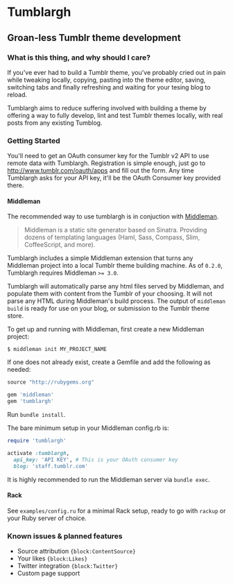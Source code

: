 # Tumblargh
## Groan-less Tumblr theme development

### What is this thing, and why should I care?

If you've ever had to build a Tumblr theme, you've probably cried out in pain 
while tweaking locally, copying, pasting into the theme editor, saving, switching
tabs and finally refreshing and waiting for your tesing blog to reload.

Tumblargh aims to reduce suffering involved with building a theme by offering 
a way to fully develop, lint and test Tumblr themes locally, with real posts 
from any existing Tumblog.

### Getting Started

You'll need to get an OAuth consumer key for the Tumblr v2 API to use remote data
with Tumblargh. Registration is simple enough, just go to http://www.tumblr.com/oauth/apps
and fill out the form. Any time Tumblargh asks for your API key, it'll be the 
OAuth Consumer key provided there.

#### Middleman

The recommended way to use tumblargh is in conjuction with 
[Middleman](http://middlemanapp.com/).

> Middleman is a static site generator based on Sinatra. Providing dozens of 
templating languages (Haml, Sass, Compass, Slim, CoffeeScript, and more).

Tumblargh includes a simple Middleman extension that turns any Middleman project
into a local Tumblr theme building machine. As of `0.2.0`, Tumblargh requires
Middleman `>= 3.0`.

Tumblargh will automatically parse any html files served by Middleman, and 
populate them with content from the Tumblr of your choosing. It will not
parse any HTML during Middleman's build process. The output of `middleman build` 
is ready for use on your blog, or submission to the Tumblr theme store.

To get up and running with Middleman, first create a new Middleman project:

```
$ middleman init MY_PROJECT_NAME
```

If one does not already exist, create a Gemfile and add the following as needed:

```ruby
source "http://rubygems.org"

gem 'middleman'
gem 'tumblargh'
```

Run `bundle install`.

The bare minimum setup in your Middleman config.rb is:

```ruby
require 'tumblargh'

activate :tumblargh,
  api_key: 'API KEY', # This is your OAuth consumer key
  blog: 'staff.tumblr.com'
```

It is highly recommended to run the Middleman server via `bundle exec`.

#### Rack

See `examples/config.ru` for a minimal Rack setup, ready to go with `rackup` or
your Ruby server of choice.

### Known issues & planned features

- Source attribution `{block:ContentSource}`
- Your likes `{block:Likes}`
- Twitter integration `{block:Twitter}`
- Custom page support



